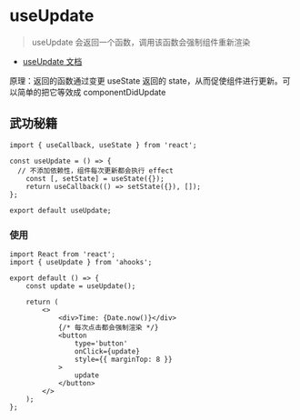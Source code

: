 <!--
 * @Author: wanghaofeng
 * @Date: 2023-06-13 10:07:20
 * @LastEditors: wanghaofeng
 * @LastEditTime: 2023-06-15 19:29:30
 * @FilePath: \code\whf-hooks-analysis\hooks\ahooks\1-04-useUpdate.md
-->
# useUpdate

> useUpdate 会返回一个函数，调用该函数会强制组件重新渲染

- [useUpdate 文档](https://ahooks.js.org/zh-CN/hooks/use-update)

原理：返回的函数通过变更 useState 返回的 state，从而促使组件进行更新。可以简单的把它等效成 componentDidUpdate

## 武功秘籍

```ts{5-6}
import { useCallback, useState } from 'react';

const useUpdate = () => {
  // 不添加依赖性，组件每次更新都会执行 effect
	const [, setState] = useState({});
	return useCallback(() => setState({}), []);
};

export default useUpdate;
```

### 使用

```jsx{5}
import React from 'react';
import { useUpdate } from 'ahooks';

export default () => {
	const update = useUpdate();

	return (
		<>
			<div>Time: {Date.now()}</div>
			{/* 每次点击都会强制渲染 */}
			<button
				type='button'
				onClick={update}
				style={{ marginTop: 8 }}
			>
				update
			</button>
		</>
	);
};
```
